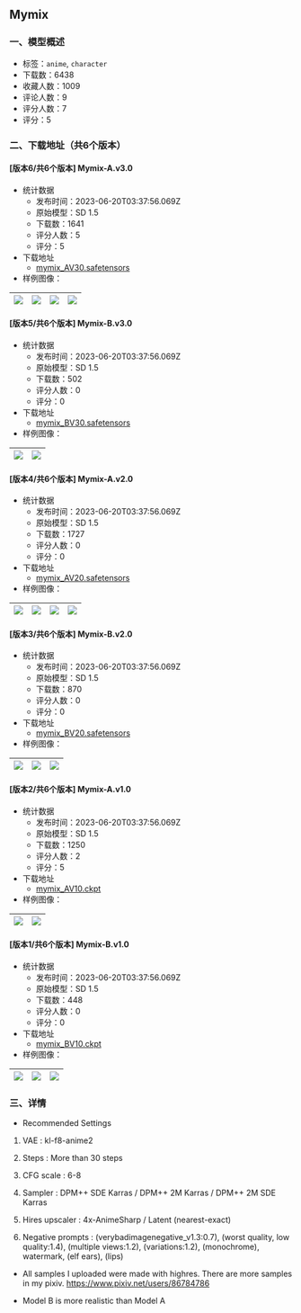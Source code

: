 ## Mymix
### 一、模型概述

- 标签：`anime`, `character`
- 下载数：6438
- 收藏人数：1009
- 评论人数：9
- 评分人数：7
- 评分：5

### 二、下载地址（共6个版本）

#### [版本6/共6个版本] Mymix-A.v3.0

- 统计数据
  - 发布时间：2023-06-20T03:37:56.069Z
  - 原始模型：SD 1.5
  - 下载数：1641
  - 评分人数：5
  - 评分：5
- 下载地址
  - [mymix_AV30.safetensors](https://civitai.com/api/download/models/94622)
- 样例图像：

| <img src="https://image.civitai.com/xG1nkqKTMzGDvpLrqFT7WA/be7de9cd-f596-49de-af10-e35290108dab/width=450/1166128.jpeg" /> | <img src="https://image.civitai.com/xG1nkqKTMzGDvpLrqFT7WA/7fbbe739-bb37-49dc-b2b2-af2b730ff1a2/width=450/1121684.jpeg" /> | <img src="https://image.civitai.com/xG1nkqKTMzGDvpLrqFT7WA/1dc0a88f-b308-45e6-a6a5-8b123ac67b6c/width=450/1121664.jpeg" /> | <img src="https://image.civitai.com/xG1nkqKTMzGDvpLrqFT7WA/fcaa6498-9711-4fb9-be28-614fc7494798/width=450/1121642.jpeg" /> |
| ---- | ---- | ---- | ---- |

#### [版本5/共6个版本] Mymix-B.v3.0

- 统计数据
  - 发布时间：2023-06-20T03:37:56.069Z
  - 原始模型：SD 1.5
  - 下载数：502
  - 评分人数：0
  - 评分：0
- 下载地址
  - [mymix_BV30.safetensors](https://civitai.com/api/download/models/99911)
- 样例图像：

| <img src="https://image.civitai.com/xG1nkqKTMzGDvpLrqFT7WA/67c20d17-3395-455c-93b9-59b26b8ae972/width=450/1214888.jpeg" /> | <img src="https://image.civitai.com/xG1nkqKTMzGDvpLrqFT7WA/bc3e9dd2-8d0d-435a-a5ab-b0a005ed2d50/width=450/1214885.jpeg" /> |
| ---- | ---- |

#### [版本4/共6个版本] Mymix-A.v2.0

- 统计数据
  - 发布时间：2023-06-20T03:37:56.069Z
  - 原始模型：SD 1.5
  - 下载数：1727
  - 评分人数：0
  - 评分：0
- 下载地址
  - [mymix_AV20.safetensors](https://civitai.com/api/download/models/75982)
- 样例图像：

| <img src="https://image.civitai.com/xG1nkqKTMzGDvpLrqFT7WA/0f14f036-350a-41b5-8e52-34d8cb065eec/width=450/850760.jpeg" /> | <img src="https://image.civitai.com/xG1nkqKTMzGDvpLrqFT7WA/220d3c13-0ea9-44ee-9b44-03f567ab13ca/width=450/862562.jpeg" /> | <img src="https://image.civitai.com/xG1nkqKTMzGDvpLrqFT7WA/80a53e78-c929-4f15-9142-8d7c7c94e471/width=450/863036.jpeg" /> | <img src="https://image.civitai.com/xG1nkqKTMzGDvpLrqFT7WA/0bc64101-d69b-4c1c-a024-e51d5b49fa6f/width=450/850694.jpeg" /> |
| ---- | ---- | ---- | ---- |

#### [版本3/共6个版本] Mymix-B.v2.0

- 统计数据
  - 发布时间：2023-06-20T03:37:56.069Z
  - 原始模型：SD 1.5
  - 下载数：870
  - 评分人数：0
  - 评分：0
- 下载地址
  - [mymix_BV20.safetensors](https://civitai.com/api/download/models/82751)
- 样例图像：

| <img src="https://image.civitai.com/xG1nkqKTMzGDvpLrqFT7WA/2b760a81-42ae-4d41-8aae-0c6f0fb5c77a/width=450/931935.jpeg" /> | <img src="https://image.civitai.com/xG1nkqKTMzGDvpLrqFT7WA/8175afa5-3b37-4fe2-9f56-3492ecf7835e/width=450/931942.jpeg" /> | <img src="https://image.civitai.com/xG1nkqKTMzGDvpLrqFT7WA/e6ead095-6b8a-480d-928f-de677a6a86b1/width=450/954041.jpeg" /> |
| ---- | ---- | ---- |

#### [版本2/共6个版本] Mymix-A.v1.0

- 统计数据
  - 发布时间：2023-06-20T03:37:56.069Z
  - 原始模型：SD 1.5
  - 下载数：1250
  - 评分人数：2
  - 评分：5
- 下载地址
  - [mymix_AV10.ckpt](https://civitai.com/api/download/models/56636)
- 样例图像：

| <img src="https://image.civitai.com/xG1nkqKTMzGDvpLrqFT7WA/88a7bbd1-f15f-4fe2-3e25-97293b410c00/width=450/614475.jpeg" /> | <img src="https://image.civitai.com/xG1nkqKTMzGDvpLrqFT7WA/83628d95-c982-4fd6-95b8-7943ddc3b300/width=450/646405.jpeg" /> |
| ---- | ---- |

#### [版本1/共6个版本] Mymix-B.v1.0

- 统计数据
  - 发布时间：2023-06-20T03:37:56.069Z
  - 原始模型：SD 1.5
  - 下载数：448
  - 评分人数：0
  - 评分：0
- 下载地址
  - [mymix_BV10.ckpt](https://civitai.com/api/download/models/60680)
- 样例图像：

| <img src="https://image.civitai.com/xG1nkqKTMzGDvpLrqFT7WA/de6b7289-5a4f-4d92-9ef2-cea79d7add2f/width=450/707658.jpeg" /> | <img src="https://image.civitai.com/xG1nkqKTMzGDvpLrqFT7WA/861e3cfe-a7ac-45bd-b023-d7e15f337528/width=450/674252.jpeg" /> | <img src="https://image.civitai.com/xG1nkqKTMzGDvpLrqFT7WA/9495a024-4ebd-452e-aed3-116de6581200/width=450/664189.jpeg" /> |
| ---- | ---- | ---- |


### 三、详情
<ul><li><p>Recommended Settings</p></li></ul><ol><li><p>VAE : kl-f8-anime2</p></li><li><p>Steps : More than 30 steps</p></li><li><p>CFG scale : 6-8</p></li><li><p>Sampler : DPM++ SDE Karras / DPM++ 2M Karras / DPM++ 2M SDE Karras</p></li><li><p>Hires upscaler : 4x-AnimeSharp / Latent (nearest-exact)</p></li><li><p>Negative prompts : (verybadimagenegative_v1.3:0.7), (worst quality, low quality:1.4), (multiple views:1.2), (variations:1.2), (monochrome), watermark, (elf ears), (lips)</p><p></p></li></ol><ul><li><p>All samples I uploaded were made with highres. There are more samples in my pixiv. <a target="_blank" rel="ugc" href="https://www.pixiv.net/users/86784786">https://www.pixiv.net/users/86784786</a></p><p></p></li><li><p>Model B is more realistic than Model A</p></li></ul>